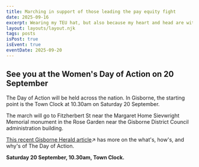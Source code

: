 ```yaml
---
title: Marching in support of those leading the pay equity fight
date: 2025-09-16
excerpt: Wearing my TEU hat, but also because my heart and head are with them, I'll be alongside our ordinary folk fighting for ordinary pay equity fairness.
layout: layouts/layout.njk
tags: posts
isPost: true
isEvent: true
eventDate: 2025-09-20
---
```


## See you at the Women's Day of Action on 20 September

The Day of Action will be held across the nation. In Gisborne, the starting point is the Town Clock at 10.30am on Saturday 20 September.

The march will go to Fitzherbert St near the Margaret Home Sievwright Memorial monument in the Rose Garden near the Gisborne District Council administration building.

<a href="https://www.nzherald.co.nz/gisborne-herald/news/womens-day-of-action-to-mark-suffrage-anniversary-with-pay-equity-march-in-gisborne/BPPEP2YWTZHXFEFYVXUS3NHBUY/" target="_blank">This recent Gisborne Herald article</a>&#8599; has more on the what's, how's, and why's of The Day of Action. 

**Saturday 20 September, 10.30am, Town Clock.**


